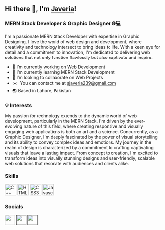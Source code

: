 ## Hi there 👋, I'm [Javeria](mailto:sjaveria239@gmail.com)!

### MERN Stack Developer & Graphic Designer 🌐💻
I'm a passionate MERN Stack Developer with expertise in Graphic Designing. I love the world of web design and development, where creativity and technology intersect to bring ideas to life. With a keen eye for detail and a commitment to innovation, I'm dedicated to delivering web solutions that not only function flawlessly but also captivate and inspire.

- 🔭 I’m currently working on Web Development
- 🌱 I’m currently learning MERN Stack Development
- 👯 I’m looking to collaborate on Web Projects
- ✉️  You can contact me at [sjaveria239@gmail.com](mailto:sjaveria239@gmail.com)
- 🌏 Based in Lahore, Pakistan

### 💡 Interests
My passion for technology extends to the dynamic world of web development, particularly in the MERN Stack. I'm driven by the ever-evolving nature of this field, where creating responsive and visually engaging web applications is both an art and a science. Concurrently, as a Graphic Designer, I'm deeply fascinated by the power of visual storytelling and its ability to convey complex ideas and emotions. My journey in the realm of design is characterized by a commitment to crafting captivating visuals that leave a lasting impact. From concept to creation, I'm excited to transform ideas into visually stunning designs and user-friendly, scalable web solutions that resonate with audiences and clients alike.

### Skills

<p align="left" >
<a href="https://isocpp.org/" target="_blank" rel="noreferrer"><img src="https://brandslogos.com/wp-content/uploads/thumbs/c-logo-vector.svg" width="36" height="36" alt="C++" /></a>
<a href="https://developer.mozilla.org/en-US/docs/Glossary/HTML5" target="_blank" rel="noreferrer"><img src="https://raw.githubusercontent.com/danielcranney/readme-generator/main/public/icons/skills/html5-colored.svg" width="36" height="36" alt="HTML5" /></a>
<a href="https://www.w3.org/TR/CSS/#css" target="_blank" rel="noreferrer"><img src="https://raw.githubusercontent.com/danielcranney/readme-generator/main/public/icons/skills/css3-colored.svg" width="36" height="36" alt="CSS3" /></a>
<a href="https://developer.mozilla.org/en-US/docs/Web/JavaScript" target="_blank" rel="noreferrer"><img src="https://raw.githubusercontent.com/danielcranney/readme-generator/main/public/icons/skills/javascript-colored.svg" width="36" height="36" alt="Javascript" /></a>
</p>

### Socials



<p align="left"> 
<a href="mailto:sjaveria239@gmail.com" target="_blank" rel="noreferrer"><img src=https://upload.wikimedia.org/wikipedia/commons/8/8c/Gmail_Icon_%282013-2020%29.svg width="32" height="32" /></a>
<a href="" target="_blank" rel="noreferrer"><img src="https://raw.githubusercontent.com/danielcranney/readme-generator/main/public/icons/socials/linkedin.svg" width="32" height="32" /></a>  
<a href="" target="_blank" rel="noreferrer"><img src="https://raw.githubusercontent.com/rahuldkjain/github-profile-readme-generator/master/src/images/icons/Social/twitter.svg" width="32" height="32" /></a>

</p>

